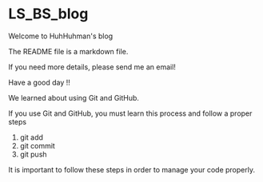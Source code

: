 # LS_BS_blog

Welcome to HuhHuhman's blog

The README file is a markdown file.

If you need more details, please send me an email!

Have a good day !! 

We learned about using Git and GitHub.

If you use Git and GitHub,
you must learn this process and follow a proper steps
1. git add
2. git commit
3. git push

It is important to follow these steps in order to manage your code properly.